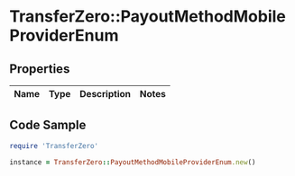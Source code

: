 # TransferZero::PayoutMethodMobileProviderEnum

## Properties

Name | Type | Description | Notes
------------ | ------------- | ------------- | -------------

## Code Sample

```ruby
require 'TransferZero'

instance = TransferZero::PayoutMethodMobileProviderEnum.new()
```


